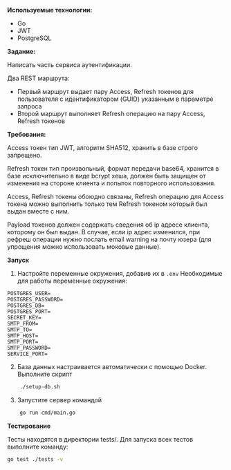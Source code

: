 **Используемые технологии:**

- Go
- JWT
- PostgreSQL

**Задание:**

Написать часть сервиса аутентификации.

Два REST маршрута:

- Первый маршрут выдает пару Access, Refresh токенов для пользователя с идентификатором (GUID) указанным в параметре запроса
- Второй маршрут выполняет Refresh операцию на пару Access, Refresh токенов

**Требования:**

Access токен тип JWT, алгоритм SHA512, хранить в базе строго запрещено.

Refresh токен тип произвольный, формат передачи base64, хранится в базе исключительно в виде bcrypt хеша, должен быть защищен от изменения на стороне клиента и попыток повторного использования.

Access, Refresh токены обоюдно связаны, Refresh операцию для Access токена можно выполнить только тем Refresh токеном который был выдан вместе с ним.

Payload токенов должен содержать сведения об ip адресе клиента, которому он был выдан. В случае, если ip адрес изменился, при рефреш операции нужно послать email warning на почту юзера (для упрощения можно использовать моковые данные).

**Запуск**

1) Настройте переменные окружения, добавив их в `.env`
Необходимые для работы переменные окружения:
```
POSTGRES_USER=
POSTGRES_PASSWORD=
POSTGRES_DB=
POSTGRES_PORT=
SECRET_KEY=
SMTP_FROM=
SMTP_TO=
SMTP_HOST=
SMTP_PORT=
SMTP_PASSWORD=
SERVICE_PORT=
``` 
2) База данных настраивается автоматически с помощью Docker. Выполните скрипт
```bash
    ./setup-db.sh
```
3) Запустите сервер командой
```bash
    go run cmd/main.go
```

**Тестирование**

Тесты находятся в директории tests/. Для запуска всех тестов выполните команду:

```bash
go test ./tests -v
```